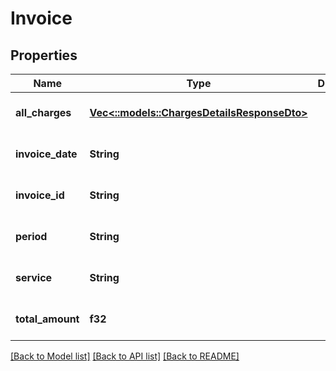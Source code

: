 # Invoice

## Properties
| Name             | Type                                                                         | Description | Notes                        |
| ---------------- | ---------------------------------------------------------------------------- | ----------- | ---------------------------- |
| **all_charges**  | [**Vec<::models::ChargesDetailsResponseDto>**](ChargesDetailsResponseDto.md) |             | [optional] [default to null] |
| **invoice_date** | **String**                                                                   |             | [optional] [default to null] |
| **invoice_id**   | **String**                                                                   |             | [optional] [default to null] |
| **period**       | **String**                                                                   |             | [optional] [default to null] |
| **service**      | **String**                                                                   |             | [optional] [default to null] |
| **total_amount** | **f32**                                                                      |             | [optional] [default to null] |

[[Back to Model list]](../README.md#documentation-for-models) [[Back to API list]](../README.md#documentation-for-api-endpoints) [[Back to README]](../README.md)
